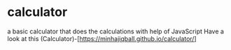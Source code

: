 # calculator
 a basic calculator that does the calculations with help of JavaScript
Have a look at this (Calculator)-[https://minhajiqball.github.io/calculator/]

